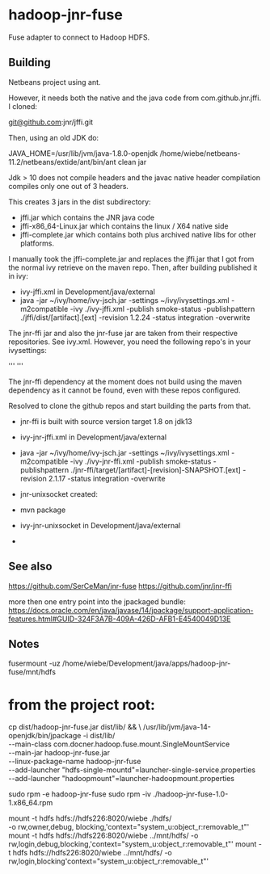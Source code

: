 # hadoop-jnr-fuse

Fuse adapter to connect to Hadoop HDFS.

## Building

Netbeans project using ant. 

However, it needs both the native and the java code from com.github.jnr.jffi. 
I cloned:

git@github.com:jnr/jffi.git

Then, using an old JDK do: 

JAVA_HOME=/usr/lib/jvm/java-1.8.0-openjdk /home/wiebe/netbeans-11.2/netbeans/extide/ant/bin/ant clean jar

Jdk > 10 does not compile headers and the javac native header compilation compiles only one out of 3 headers. 

This creates 3 jars in the dist subdirectory:
- jffi.jar which contains the JNR java code
- jffi-x86_64-Linux.jar which contains the linux / X64 native side
- jffi-complete.jar which contains both plus archived native libs for other platforms.

I manually took the jffi-complete.jar and replaces the jffi.jar that I got from the normal ivy retrieve on the maven repo.
Then, after building published it in ivy:
- ivy-jffi.xml in Development/java/external
- java -jar ~/ivy/home/ivy-jsch.jar -settings ~/ivy/ivysettings.xml -m2compatible -ivy ./ivy-jffi.xml -publish smoke-status -publishpattern ./jffi/dist/[artifact].[ext] -revision 1.2.24 -status integration -overwrite

The jnr-ffi jar and also the jnr-fuse jar are taken from their respective repositories. See ivy.xml.
However, you need the following repo's in your ivysettings: 

'''
<ibiblio name="bintray" root="https://jcenter.bintray.com"
                     m2compatible="true"/>
<ibiblio name="Sonatype OSS" m2compatible="true"
         root="https://oss.sonatype.org/content/repositories/snapshots"/>
 '''

The jnr-ffi dependency at the moment does not build using the maven dependency as it cannot be found, even with these
repos configured. 

Resolved to clone the github repos and start building the parts from that. 
- jnr-ffi is built with source version target 1.8 on jdk13
- ivy-jnr-jffi.xml in Development/java/external
- java -jar ~/ivy/home/ivy-jsch.jar -settings ~/ivy/ivysettings.xml -m2compatible -ivy ./ivy-jnr-ffi.xml -publish smoke-status -publishpattern ./jnr-ffi/target/[artifact]-[revision]-SNAPSHOT.[ext] -revision 2.1.17 -status integration -overwrite

- jnr-unixsocket created:
- mvn package
- ivy-jnr-unixsocket in Development/java/external
- 



## See also

https://github.com/SerCeMan/jnr-fuse
https://github.com/jnr/jnr-ffi

more then one entry point into the jpackaged bundle: 
https://docs.oracle.com/en/java/javase/14/jpackage/support-application-features.html#GUID-324F3A7B-409A-426D-AFB1-E4540049D13E

## Notes

fusermount -uz /home/wiebe/Development/java/apps/hadoop-jnr-fuse/mnt/hdfs

# from the project root: 
cp dist/hadoop-jnr-fuse.jar dist/lib/ && \ 
    /usr/lib/jvm/java-14-openjdk/bin/jpackage -i dist/lib/ \
    --main-class com.docner.hadoop.fuse.mount.SingleMountService \
    --main-jar hadoop-jnr-fuse.jar \
    --linux-package-name hadoop-jnr-fuse \
    --add-launcher "hdfs-single-mountd"=launcher-single-service.properties \
    --add-launcher "hadoopmount"=launcher-hadoopmount.properties 

sudo rpm -e hadoop-jnr-fuse
sudo rpm -iv ./hadoop-jnr-fuse-1.0-1.x86_64.rpm

mount -t hdfs hdfs://hdfs226:8020/wiebe ./hdfs/ \
      -o rw,owner,debug, blocking,'context="system_u:object_r:removable_t"'
mount -t hdfs hdfs://hdfs226:8020/wiebe ../mnt/hdfs/ -o rw,login,debug,blocking,'context="system_u:object_r:removable_t"'
mount -t hdfs hdfs://hdfs226:8020/wiebe ../mnt/hdfs/ -o rw,login,blocking'context="system_u:object_r:removable_t"'
